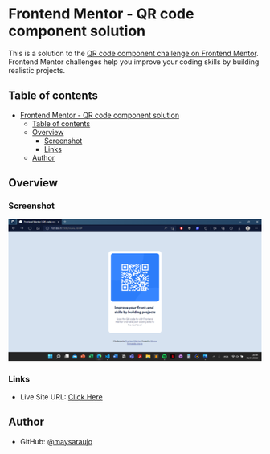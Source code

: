 # Frontend Mentor - QR code component solution

This is a solution to the [QR code component challenge on Frontend Mentor](https://www.frontendmentor.io/challenges/qr-code-component-iux_sIO_H). Frontend Mentor challenges help you improve your coding skills by building realistic projects.

## Table of contents

- [Frontend Mentor - QR code component solution](#frontend-mentor---qr-code-component-solution)
  - [Table of contents](#table-of-contents)
  - [Overview](#overview)
    - [Screenshot](#screenshot)
    - [Links](#links)
  - [Author](#author)

## Overview

### Screenshot

![screenshot](./assets/img/screenshot.png)

### Links

- Live Site URL: [Click Here](https://qr-code-frontend-q.netlify.app/)

## Author

- GitHub: [@maysaraujo](https://github.com/maysaraujo)
